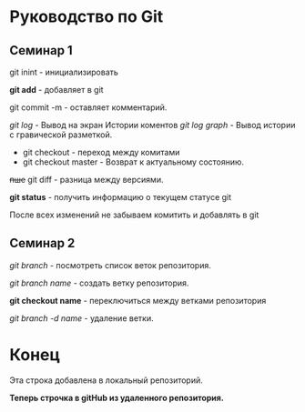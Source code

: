 # Руководство по Git

## Семинар 1
 git inint - инициализировать

**git add** - добавляет в git

 git commit -m - оставляет комментарий.

*git log* - Вывод на экран Истории коментов
*git log graph* - Вывод истории с гравической разметкой.

* git checkout - переход между комитами
* git checkout master - Возврат к актуальному состоянию.

~~пше~~ git diff - разница между версиями.

__git status__ - получить информацию о текущем статусе git

После всех изменений не забываем комитить и добавлять в git

## Семинар 2
*git branch* - посмотреть список веток репозитория.

*git branch name* - создать ветку репозитория.

__git checkout name__ - переключиться между ветками репозитория

_git branch -d name_ - удаление ветки. 

# Конец

Эта строка добавлена в локальный репозиторий. 

__Теперь строчка в gitHub из удаленного репозитория.__



